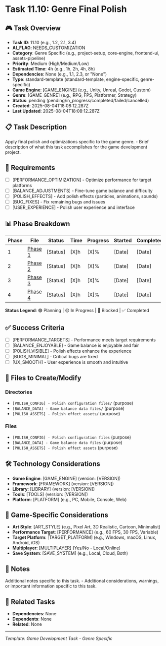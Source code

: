 # Task 11.10: Genre Final Polish

## 🎮 Task Overview
- **Task ID**: 11.10 (e.g., 1.2, 2.1, 3.4)
- **AI_FLAG**: NEEDS_CUSTOMIZATION
- **Category**: Genre Specific (e.g., project-setup, core-engine, frontend-ui, assets-pipeline)
- **Priority**: Medium (High/Medium/Low)
- **Estimated Time**: 4h (e.g., 1h, 2h, 4h, 8h)
- **Dependencies**: None (e.g., 1.1, 2.3, or "None")
- **Type**: standard-template (standard-template, engine-specific, genre-specific)
- **Game Engine**: [GAME_ENGINE] (e.g., Unity, Unreal, Godot, Custom)
- **Genre**: [GAME_GENRE] (e.g., RPG, FPS, Platformer, Strategy)
- **Status**: pending (pending/in_progress/completed/failed/cancelled)
- **Created**: 2025-08-04T18:08:12.287Z
- **Last Updated**: 2025-08-04T18:08:12.287Z

## 📋 Task Description
Apply final polish and optimizations specific to the game genre. - Brief description of what this task accomplishes for the game development project.

## 🎯 Requirements
- [ ] [PERFORMANCE_OPTIMIZATION] - Optimize performance for target platforms
- [ ] [BALANCE_ADJUSTMENTS] - Fine-tune game balance and difficulty
- [ ] [POLISH_EFFECTS] - Add polish effects (particles, animations, sounds)
- [ ] [BUG_FIXES] - Fix remaining bugs and issues
- [ ] [USER_EXPERIENCE] - Polish user experience and interface

## 📊 Phase Breakdown
| Phase | File | Status | Time | Progress | Started | Completed |
|-------|------|--------|------|----------|---------|-----------|
| 1 | [Phase 1](./10-genre-final-polish-phase-1.md) | [Status] | [X]h | [X]% | [Date] | [Date] |
| 2 | [Phase 2](./10-genre-final-polish-phase-2.md) | [Status] | [X]h | [X]% | [Date] | [Date] |
| 3 | [Phase 3](./10-genre-final-polish-phase-3.md) | [Status] | [X]h | [X]% | [Date] | [Date] |
| 4 | [Phase 4](./10-genre-final-polish-phase-4.md) | [Status] | [X]h | [X]% | [Date] | [Date] |

**Status Legend**: 🟢 Planning | 🟡 In Progress | 🔴 Blocked | ✅ Completed

## ✅ Success Criteria
- [ ] [PERFORMANCE_TARGETS] - Performance meets target requirements
- [ ] [BALANCE_ENJOYABLE] - Game balance is enjoyable and fair
- [ ] [POLISH_VISIBLE] - Polish effects enhance the experience
- [ ] [BUGS_MINIMAL] - Critical bugs are fixed
- [ ] [UX_SMOOTH] - User experience is smooth and intuitive

## 📁 Files to Create/Modify
### Directories
- `[POLISH_CONFIG] - Polish configuration files/` (purpose)
- `[BALANCE_DATA] - Game balance data files/` (purpose)
- `[POLISH_ASSETS] - Polish effect assets/` (purpose)

### Files
- `[POLISH_CONFIG] - Polish configuration files` (purpose)
- `[BALANCE_DATA] - Game balance data files` (purpose)
- `[POLISH_ASSETS] - Polish effect assets` (purpose)

## 🛠️ Technology Considerations
- **Game Engine**: [GAME_ENGINE] (version: [VERSION])
- **Framework**: [FRAMEWORK] (version: [VERSION])
- **Library**: [LIBRARY] (version: [VERSION])
- **Tools**: [TOOLS] (version: [VERSION])
- **Platform**: [PLATFORM] (e.g., PC, Mobile, Console, Web)

## 🎨 Game-Specific Considerations
- **Art Style**: [ART_STYLE] (e.g., Pixel Art, 3D Realistic, Cartoon, Minimalist)
- **Performance Target**: [PERFORMANCE] (e.g., 60 FPS, 30 FPS, Variable)
- **Target Platform**: [TARGET_PLATFORM] (e.g., Windows, macOS, Linux, Android, iOS)
- **Multiplayer**: [MULTIPLAYER] (Yes/No - Local/Online)
- **Save System**: [SAVE_SYSTEM] (e.g., Local, Cloud, Both)

## 📝 Notes
Additional notes specific to this task. - Additional considerations, warnings, or important information specific to this task.

## 🔗 Related Tasks
- **Dependencies**: None
- **Dependents**: None
- **Related**: None

---
*Template: Game Development Task - Genre Specific* 